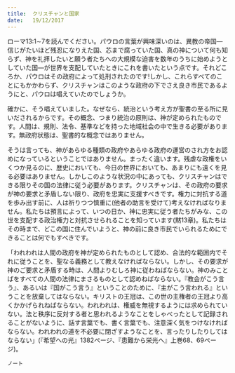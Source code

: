 ```yaml
---
title:  クリスチャンと国家
date:   19/12/2017
---
```


ローマ13:1∼7を読んでください。パウロの言葉が興味深いのは、異教の帝国―信じがたいほど残忍になりえた国、芯まで腐っていた国、真の神について何も知らず、神を礼拝したいと願う者たちへの大規模な迫害を数年のうちに始めようとしていた国―が世界を支配していたときにこれを書いたという点です。それどころか、パウロはその政府によって処刑されたのです!しかし、これらすべてのことにもかかわらず、クリスチャンはこのような政府の下でさえ良き市民であるようにと、パウロは唱えていたのでしょうか。

確かに、そう唱えていました。なぜなら、統治という考え方が聖書の至る所に見いだされるからです。その概念、つまり統治の原則は、神が定められたものです。人間は、規則、法令、基準などを持った地域社会の中で生きる必要があります。無政府状態は、聖書的な概念ではありません。

そうは言っても、神があらゆる種類の政府やあらゆる政府の運営のされ方をお認めになっているということではありません。まったく違います。残虐な政権をいくつか見るのに、歴史においても、今日の世界においても、あまりにも遠くを見る必要はありません。しかしこのような状況の中にあっても、クリスチャンはできる限りその国の法律に従う必要があります。クリスチャンは、その政府の要求が神の要求と矛盾しない限り、政府を忠実に支援すべきです。権力に対抗する道を歩み出す前に、人は祈りつつ慎重に(他者の助言を受けて)考えなければなりません。私たちは預言によって、いつの日か、神に忠実に従う者たちがみな、この世を支配する政治権力と対抗させられることを知っています(黙13章)。私たちはその時まで、どこの国に住んでいようと、神の前に良き市民でいられるためにできることは何でもすべきです。

「われわれは人間の政府を神が定められたものとして認め、合法的な範囲内でそれに従うことを、聖なる義務として教えなければならない。しかし、その要求が神のご要求と矛盾する時は、人間よりむしろ神に従わねばならない。神のみことばをすべての人間の法律にまさるものとして認めねばならない。『教会がこう言う』、あるいは『国がこう言う』ということのために、『主がこう言われる』ということを放棄してはならない。キリストの王冠は、この世の主権者の王冠より高くかかげられねばならない。われわれは、権威を無視するようには求められていない。法と秩序に反対する者と思われるようなことをしゃべったとして記録されることがないように、話す言葉でも、書く言葉でも、注意深く気をつけなければならない。われわれの道を不必要に閉ざすようなことを、言ったりしたりしてはならない」(『希望への光』1382ページ、『患難から栄光へ』上巻68、69ページ)。

`ノート`
